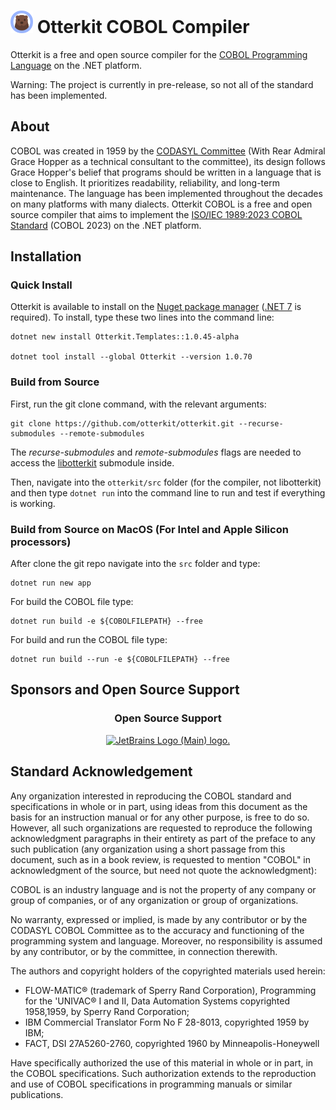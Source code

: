# <img width="36" height="36" src="https://raw.githubusercontent.com/otterkit/otterkit/main/Assets/OtterkitIcon.png?sanitize=true&raw=true"> Otterkit COBOL Compiler

Otterkit is a free and open source compiler for the [COBOL Programming Language](https://en.wikipedia.org/wiki/COBOL#History_and_specification) on the .NET platform.

Warning: The project is currently in pre-release, so not all of the standard has been implemented.

## About

COBOL was created in 1959 by the [CODASYL Committee](https://en.wikipedia.org/wiki/CODASYL) (With Rear Admiral Grace Hopper as a technical consultant to the committee), its design follows Grace Hopper's belief that programs should be written in a language that is close to English. It prioritizes readability, reliability, and long-term maintenance. The language has been implemented throughout the decades on many platforms with many dialects. Otterkit COBOL is a free and open source compiler that aims to implement the [ISO/IEC 1989:2023 COBOL Standard](https://www.iso.org/standard/74527.html) (COBOL 2023) on the .NET platform.

## Installation

### Quick Install

Otterkit is available to install on the [Nuget package manager](https://www.nuget.org/packages/Otterkit/) ([.NET 7](https://dotnet.microsoft.com/en-us/download/dotnet/7.0) is required). To install, type these two lines into the command line:
```
dotnet new install Otterkit.Templates::1.0.45-alpha

dotnet tool install --global Otterkit --version 1.0.70
```

### Build from Source

First, run the git clone command, with the relevant arguments: 
```
git clone https://github.com/otterkit/otterkit.git --recurse-submodules --remote-submodules
```
The *recurse-submodules* and *remote-submodules* flags are needed to access the [libotterkit](https://github.com/otterkit/libotterkit) submodule inside.

Then, navigate into the `otterkit/src` folder (for the compiler, not libotterkit) and then type `dotnet run` into the command line to run and test if everything is working.

### Build from Source on MacOS (For Intel and Apple Silicon processors)

After clone the git repo navigate into the `src` folder and type:

```
dotnet run new app   
```

For build the COBOL file type:

```
dotnet run build -e ${COBOLFILEPATH} --free       
```

For build and run the COBOL file type:

```
dotnet run build --run -e ${COBOLFILEPATH} --free          
```

## Sponsors and Open Source Support

<h3 align="center">Open Source Support</h3>

<p align="center">
  <a target="_blank" href="https://www.jetbrains.com/community/opensource/">
    <img width="160" src="https://resources.jetbrains.com/storage/products/company/brand/logos/jb_beam.png" alt="JetBrains Logo (Main) logo.">
  </a>
</p>

## Standard Acknowledgement

Any organization interested in reproducing the COBOL standard and specifications in whole or in part,
using ideas from this document as the basis for an instruction manual or for any other purpose, is free
to do so. However, all such organizations are requested to reproduce the following acknowledgment
paragraphs in their entirety as part of the preface to any such publication (any organization using a
short passage from this document, such as in a book review, is requested to mention "COBOL" in
acknowledgment of the source, but need not quote the acknowledgment):

COBOL is an industry language and is not the property of any company or group of companies, or of any
organization or group of organizations.

No warranty, expressed or implied, is made by any contributor or by the CODASYL COBOL Committee
as to the accuracy and functioning of the programming system and language. Moreover, no
responsibility is assumed by any contributor, or by the committee, in connection therewith.

The authors and copyright holders of the copyrighted materials used herein:

- FLOW-MATIC® (trademark of Sperry Rand Corporation), Programming for the 'UNIVAC® I and
  II, Data Automation Systems copyrighted 1958,1959, by Sperry Rand Corporation;
- IBM Commercial Translator Form No F 28-8013, copyrighted 1959 by IBM;
- FACT, DSI 27A5260-2760, copyrighted 1960 by Minneapolis-Honeywell

Have specifically authorized the use of this material in whole or in part, in the COBOL specifications.
Such authorization extends to the reproduction and use of COBOL specifications in programming
manuals or similar publications.
